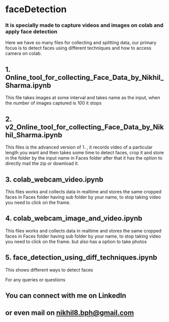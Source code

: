 # faceDetection

### It is specially made to capture videos and images on colab and apply face detection
Here we have so many files for collecting and splitting data, our primary focus is to detect faces using different techniques and how to access camera on colab.

## 1. Online_tool_for_collecting_Face_Data_by_Nikhil_Sharma.ipynb
This file takes images at some interval and takes name as the input, when the number of images captured is 100 it stops

## 2. v2_Online_tool_for_collecting_Face_Data_by_Nikhil_Sharma.ipynb
This files is the advanced version of 1. , it records video of a particular length you want and then takes some time to detect faces, crop it and store in the folder by the input name in Faces folder after that it has the option to directly mail the zip or download it.

## 3. colab_webcam_video.ipynb
This files works and collects data in realtime and stores the same cropped faces in Faces folder having sub folder by your name, to stop taking video you need to click on the frame.

## 4. colab_webcam_image_and_video.ipynb
This files works and collects data in realtime and stores the same cropped faces in Faces folder having sub folder by your name, to stop taking video you need to click on the frame.
but also has a option to take photos

## 5. face_detection_using_diff_techniques.ipynb
This shows different ways to detect faces


For any queries or questions
## You can connect with me on <a src = "https://www.linkedin.com/in/nikhil-sharma-bph/">LinkedIn</a> 
## or even mail on nikhil8.bph@gmail.com 
